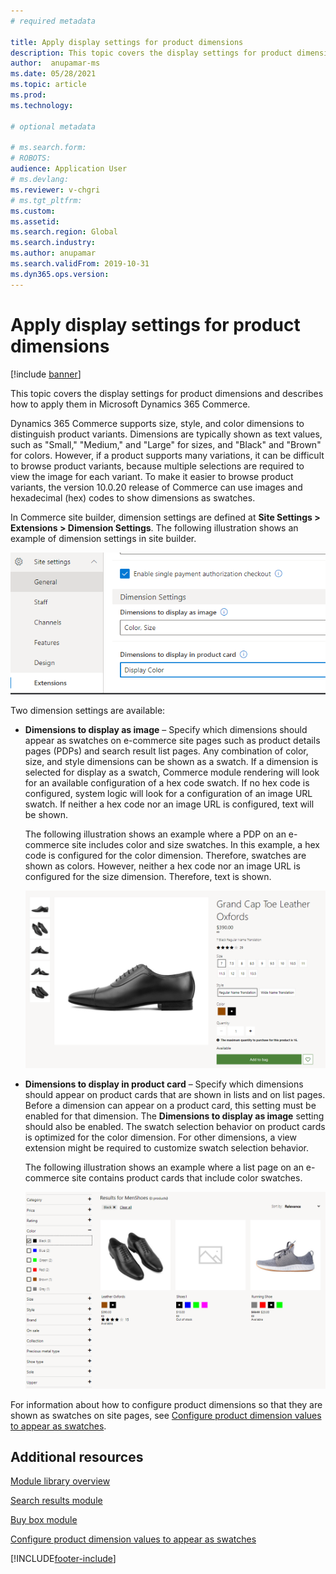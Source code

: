 ```yaml
---
# required metadata

title: Apply display settings for product dimensions
description: This topic covers the display settings for product dimensions and describes how to apply them in Microsoft Dynamics 365 Commerce.
author:  anupamar-ms
ms.date: 05/28/2021
ms.topic: article
ms.prod: 
ms.technology: 

# optional metadata

# ms.search.form: 
# ROBOTS: 
audience: Application User
# ms.devlang: 
ms.reviewer: v-chgri
# ms.tgt_pltfrm: 
ms.custom: 
ms.assetid: 
ms.search.region: Global
ms.search.industry: 
ms.author: anupamar
ms.search.validFrom: 2019-10-31
ms.dyn365.ops.version: 
---
```


# Apply display settings for product dimensions

[!include [banner](includes/banner.md)]


This topic covers the display settings for product dimensions and describes how to apply them in Microsoft Dynamics 365 Commerce.

Dynamics 365 Commerce supports size, style, and color dimensions to distinguish product variants. Dimensions are typically shown as text values, such as "Small," "Medium," and "Large" for sizes, and "Black" and "Brown" for colors. However, if a product supports many variations, it can be difficult to browse product variants, because multiple selections are required to view the image for each variant. To make it easier to browse product variants, the version 10.0.20 release of Commerce can use images and hexadecimal (hex) codes to show dimensions as swatches.

In Commerce site builder, dimension settings are defined at **Site Settings \> Extensions \> Dimension Settings**. The following illustration shows an example of dimension settings in site builder.

![Example of site settings in Commerce site builder.](./dev-itpro/media/swatch_site_settings.PNG)

Two dimension settings are available:

- **Dimensions to display as image** – Specify which dimensions should appear as swatches on e-commerce site pages such as product details pages (PDPs) and search result list pages. Any combination of color, size, and style dimensions can be shown as a swatch. If a dimension is selected for display as a swatch, Commerce module rendering will look for an available configuration of a hex code swatch. If no hex code is configured, system logic will look for a configuration of an image URL swatch. If neither a hex code nor an image URL is configured, text will be shown.

    The following illustration shows an example where a PDP on an e-commerce site includes color and size swatches. In this example, a hex code is configured for the color dimension. Therefore, swatches are shown as colors. However, neither a hex code nor an image URL is configured for the size dimension. Therefore, text is shown.

    ![Example of the color dimension shown as swatches on an e-commerce product details page.](./dev-itpro/media/swatch_pdp.png)

- **Dimensions to display in product card** – Specify which dimensions should appear on product cards that are shown in lists and on list pages. Before a dimension can appear on a product card, this setting must be enabled for that dimension. The **Dimensions to display as image** setting should also be enabled. The swatch selection behavior on product cards is optimized for the color dimension. For other dimensions, a view extension might be required to customize swatch selection behavior.

    The following illustration shows an example where a list page on an e-commerce site contains product cards that include color swatches.

    ![Example of the color dimension shown as swatches on an e-commerce list page.](./dev-itpro/media/swatch_searchresults.PNG)

For information about how to configure product dimensions so that they are shown as swatches on site pages, see [Configure product dimension values to appear as swatches](./dev-itpro/dimensions-swatch.md).

## Additional resources

[Module library overview](starter-kit-overview.md)

[Search results module](search-result-module.md)

[Buy box module](add-buy-box.md)

[Configure product dimension values to appear as swatches](./dev-itpro/dimensions-swatch.md)

[!INCLUDE[footer-include](../includes/footer-banner.md)]
